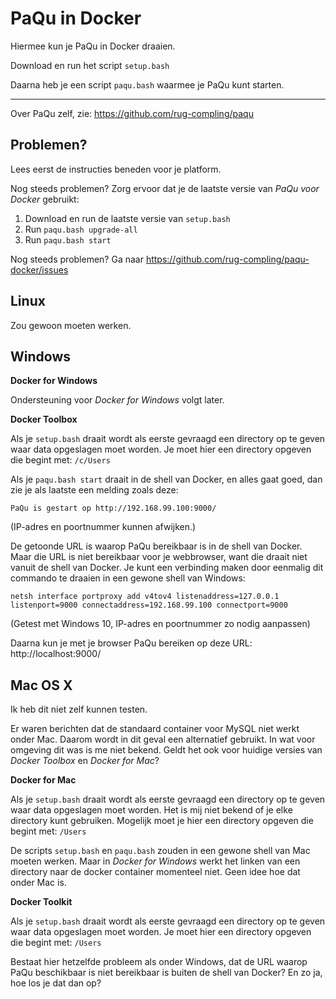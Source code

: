 # PaQu in Docker #

Hiermee kun je PaQu in Docker draaien.

Download en run het script `setup.bash`

Daarna heb je een script `paqu.bash` waarmee je PaQu kunt starten.

* * * * *

Over PaQu zelf, zie:
https://github.com/rug-compling/paqu

## Problemen? ##

Lees eerst de instructies beneden voor je platform.

Nog steeds problemen? Zorg ervoor dat je de laatste versie van
*PaQu voor Docker* gebruikt:

 1. Download en run de laatste versie van `setup.bash`
 2. Run `paqu.bash upgrade-all`
 3. Run `paqu.bash start`

Nog steeds problemen? Ga naar https://github.com/rug-compling/paqu-docker/issues

## Linux ##

Zou gewoon moeten werken.

## Windows ##

**Docker for Windows**

Ondersteuning voor *Docker for Windows* volgt later.

**Docker Toolbox**

Als je `setup.bash` draait wordt als eerste gevraagd een directory op te
geven waar data opgeslagen moet worden. Je moet hier een directory
opgeven die begint met: `/c/Users`

Als je `paqu.bash start` draait in de shell van Docker, en alles gaat
goed, dan zie je als laatste een melding zoals deze:

```
PaQu is gestart op http://192.168.99.100:9000/
```

(IP-adres en poortnummer kunnen afwijken.)

De getoonde URL is waarop PaQu bereikbaar is in de shell van Docker.
Maar die URL is niet bereikbaar voor je webbrowser, want die draait niet
vanuit de shell van Docker. Je kunt een verbinding maken door eenmalig
dit commando te draaien in een gewone shell van Windows:

```
netsh interface portproxy add v4tov4 listenaddress=127.0.0.1 listenport=9000 connectaddress=192.168.99.100 connectport=9000
```

(Getest met Windows 10, IP-adres en poortnummer zo nodig aanpassen)

Daarna kun je met je browser PaQu bereiken op deze URL:
http://localhost:9000/


## Mac OS X ##

Ik heb dit niet zelf kunnen testen.

Er waren berichten dat de standaard container voor MySQL niet werkt
onder Mac. Daarom wordt in dit geval een alternatief gebruikt. In wat
voor omgeving dit was is me niet bekend. Geldt het ook voor huidige
versies van *Docker Toolbox* en *Docker for Mac*?

**Docker for Mac**

Als je `setup.bash` draait wordt als eerste gevraagd een directory op te
geven waar data opgeslagen moet worden. Het is mij niet bekend of je
elke directory kunt gebruiken. Mogelijk moet je hier een directory
opgeven die begint met: `/Users`

De scripts `setup.bash` en `paqu.bash` zouden in een gewone shell van Mac
moeten werken. Maar in *Docker for Windows* werkt het linken van een
directory naar de docker container momenteel niet. Geen idee hoe dat
onder Mac is.

**Docker Toolkit**

Als je `setup.bash` draait wordt als eerste gevraagd een directory op te
geven waar data opgeslagen moet worden. Je moet hier een directory
opgeven die begint met: `/Users`

Bestaat hier hetzelfde probleem als onder Windows, dat de URL waarop
PaQu beschikbaar is niet bereikbaar is buiten de shell van Docker? En
zo ja, hoe los je dat dan op?
